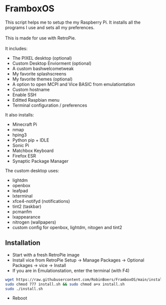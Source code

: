 # FramboxOS

This script helps me to setup the my Raspberry Pi. It installs all the programs I use and sets all my preferences.<br><br>This is made for use with RetroPie.<br><br>
It includes:

- The PIXEL desktop (optional)
- Custom Desktop Enviorment (optional)
- A custom bashwelcometweak
- My favorite splashscreens
- My favorite themes (optional)
- A option to open MCPI and Vice BASIC from emulationtation
- Custom hostname
- Enable SSH
- Editted Raspbian menu
- Terminal configuration / preferences

It also installs:

- Minecraft Pi
- nmap
- hping3
- Python pip + IDLE
- Sonic Pi
- Matchbox Keyboard
- Firefox ESR
- Synaptic Package Manager

The custom desktop uses:

- lightdm
- openbox
- leafpad
- lxterminal
- xfce4-notifyd (notifications)
- tint2 (taskbar)
- pcmanfm
- lxappearance
- nitrogen (wallpapers)
- custom config for openbox, lightdm, nitogen and tint2

## Installation

- Start with a fresh RetroPie image
- Install vice from RetroPie Setup -> Manage Packages -> Optional Packages -> vice -> Install
- If you are in Emulationstation, enter the terminal (with F4)

```bash
wget https://raw.githubusercontent.com/RobinBoers/FramboxOS/main/install.sh
sudo chmod 777 install.sh && sudo chmod a+x install.sh
sudo ./install.sh
```

- Reboot
